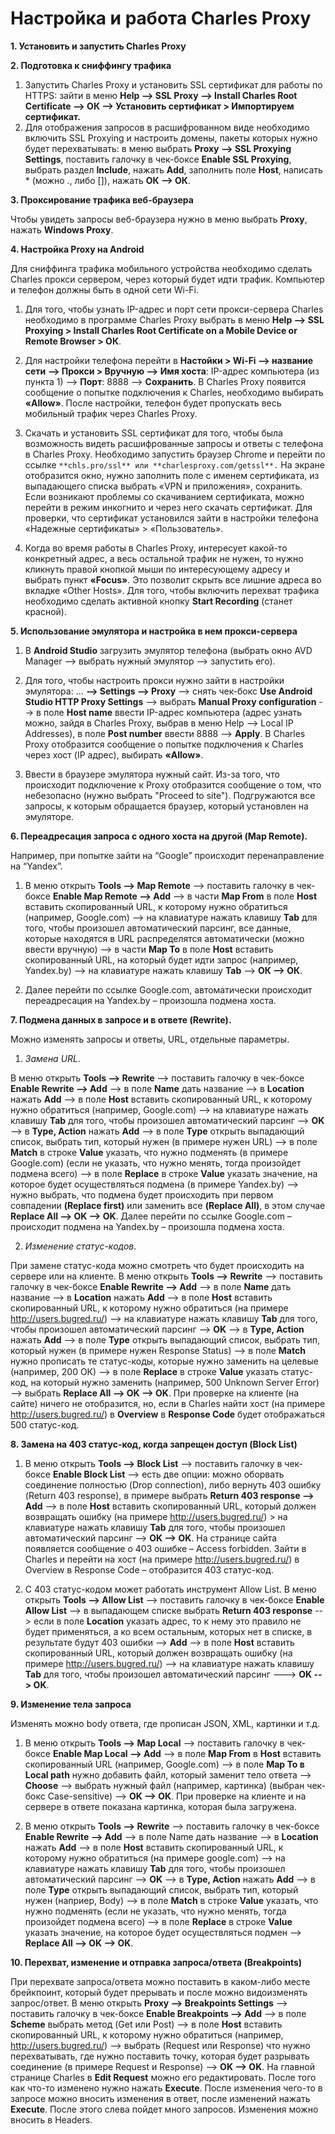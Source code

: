 Настройка и работа Charles Proxy
=================================

**1. Установить и запустить Charles Proxy**

**2. Подготовка к сниффингу трафика**

1) Запустить Charles Proxy и установить SSL сертификат для работы по HTTPS: 
зайти в меню **Help --> SSL Proxy --> Install Charles Root Certificate --> ОК --> Установить сертификат > Импортируем сертификат.**
2) Для отображения запросов в расшифрованном виде необходимо включить SSL Proxying и настроить домены, пакеты которых нужно будет перехватывать: 
в меню выбрать **Proxy --> SSL Proxying Settings**, поставить галочку в чек-боксе **Enable SSL Proxying**, выбрать раздел **Include**, нажать **Add**, заполнить поле **Host**, написать * (можно *.*, либо []), нажать **ОК --> ОК**.

**3. Проксирование трафика веб-браузера**

Чтобы увидеть запросы веб-браузера нужно в меню выбрать **Proxy**, нажать **Windows Proxy**.

**4. Настройка Proxy на Android**

Для сниффинга трафика мобильного устройства необходимо сделать Charles прокси сервером, через который будет идти трафик. Компьютер и телефон должны быть в одной сети Wi-Fi.

1) Для того, чтобы узнать IP-адрес и порт сети прокси-сервера Charles необходимо в программе Charles Proxy выбрать в меню 
**Help --> SSL Proxying > Install Charles Root Certificate on a Mobile Device or Remote Browser > ОК**. 

2) Для настройки телефона перейти в **Настойки > Wi-Fi --> название сети --> Прокси > Вручную --> Имя хоста**: IP-адрес компьютера (из пункта 1) --> **Порт**: 8888 --> **Сохранить**.
В Charles Proxy появится сообщение о попытке подключения к Charles, необходимо выбирать **«Allow»**.
После настройки, телефон будет пропускать весь мобильный трафик через Charles Proxy.

3) Скачать и установить SSL сертификат для того, чтобы была возможность видеть расшифрованные запросы и ответы с телефона в Charles Proxy.
Необходимо запустить браузер Chrome и перейти по ссылке ```**сhls.pro/ssl** или **charlesproxy.com/getssl**.``` На экране отобразится окно, нужно заполнить поле с именем сертификата, из выпадающего списка выбрать «VPN и приложения», сохранить. 
Если возникают проблемы со скачиванием сертификата, можно перейти в режим инкогнито и через него скачать сертификат.
Для проверки, что сертификат установился зайти в настройки телефона «Надежные сертификаты» > «Пользователь».

4) Когда во время работы в Charles Proxy, интересует какой-то конкретный адрес, а весь остальной трафик не нужен, то нужно кликнуть правой кнопкой мыши по интересующему адресу и выбрать пункт **«Focus»**. Это позволит скрыть все лишние адреса во вкладке «Other Hosts».
Для того, чтобы включить перехват трафика необходимо сделать активной кнопку **Start Recording** (станет красной).

**5. Использование эмулятора и настройка в нем прокси-сервера**

1) В **Android Studio** загрузить эмулятор телефона (выбрать окно AVD Manager --> выбрать нужный эмулятор --> запустить его).

2) Для того, чтобы настроить прокси нужно зайти в настройки эмулятора: … **--> Settings --> Proxy** --> снять чек-бокс **Use Android Studio HTTP Proxy Settings** --> выбрать **Manual Proxy configuration** --> в поле **Host name** ввести IP-адрес компьютера (адрес узнать можно, зайдя в Charles Proxy, выбрав в меню Help --> Local IP Addresses), в поле **Post number** ввести 8888 --> **Apply**.
В Charles Proxy отобразится сообщение о попытке подключения к Charles через хост (IP адрес), выбирать **«Allow»**.

3) Ввести в браузере эмулятора нужный сайт. Из-за того, что происходит подключение к Proxy отобразится сообщение о том, что небезопасно (нужно выбрать "Proceed to site"). Подгружаются все запросы, к которым обращается браузер, который установлен на эмуляторе. 

**6. Переадресация запроса с одного хоста на другой (Map Remote).**

Например, при попытке зайти на “Google” происходит перенаправление на “Yandex”.

1) В меню открыть **Tools --> Map Remote** --> поставить галочку в чек-боксе **Enable Map Remote --> Add** --> в части **Map From** в поле **Host** вставить скопированный URL, к которому нужно обратиться (например, Google.com) --> на клавиатуре нажать клавишу **Tab** для того, чтобы произошел автоматический парсинг, все данные, которые находятся в URL распределятся автоматически (можно ввести вручную) --> в части **Map To** в поле **Host** вставить скопированный URL, на который будет идти запрос (например, Yandex.by) --> на клавиатуре нажать клавишу **Tab** --> **ОК --> ОК**.

2) Далее перейти по ссылке Google.com, автоматически происходит переадресация на Yandex.by – произошла подмена хоста.

**7. Подмена данных в запросе и в ответе (Rewrite).**

Можно изменять запросы и ответы, URL, отдельные параметры.

1) *Замена URL*.

В меню открыть **Tools --> Rewrite** --> поставить галочку в чек-боксе **Enable Rewrite --> Add** --> в поле **Name** дать название --> в **Location** нажать **Add** --> в поле **Host** вставить скопированный URL, к которому нужно обратиться (например, Google.com) --> на клавиатуре нажать клавишу **Tab** для того, чтобы произошел автоматический парсинг --> **OK** -->
в **Type, Action** нажать **Add** --> в поле **Type** открыть выпадающий список, выбрать тип, который нужен (в примере нужен URL) --> в поле **Match** в строке **Value** указать, что нужно подменять (в примере Google.com) (если не указать, что нужно менять, тогда произойдет подмена всего) --> в поле **Replace** в строке **Value** указать значение, на которое будет осуществляться подмена (в примере Yandex.by) --> нужно выбрать, что подмена будет происходить при первом совпадении **(Replace first)** или заменить все **(Replace All)**, в этом случае **Replace All --> OK --> OK**.
Далее перейти по ссылке Google.com – происходит подмена на Yandex.by – произошла подмена хоста.

2) *Изменение статус-кодов*.

При замене статус-кода можно смотреть что будет происходить на сервере или на клиенте.
В меню открыть **Tools --> Rewrite** --> поставить галочку в чек-боксе **Enable Rewrite --> Add** --> в поле **Name** дать название --> в **Location** нажать **Add** --> в поле **Host** вставить скопированный URL, к которому нужно обратиться (на примере http://users.bugred.ru/) --> на клавиатуре нажать клавишу **Tab** для того, чтобы произошел автоматический парсинг --> **OK** -->
в **Type, Action** нажать **Add** --> в поле **Type** открыть выпадающий список, выбрать тип, который нужен (в примере нужен Response Status) --> в поле **Match** нужно прописать те статус-коды, которые нужно заменить на целевые (например, 200 ОК) --> в поле **Replace** в строке **Value** указать статус-код, на который нужно заменить (например, 500 Unknown Server Error) --> выбрать **Replace All --> OK --> OK**.
При проверке на клиенте (на сайте) ничего не отобразится, но, если в Charles найти хост (на примере http://users.bugred.ru/) в **Overview** в **Response Code** будет отображаться 500 статус-код.

**8. Замена на 403 статус-код, когда запрещен доступ (Block List)**

1) В меню открыть **Tools --> Block List** --> поставить галочку в чек-боксе **Enable Block List** --> есть две опции: можно оборвать соединение полностью (Drop connection), либо вернуть 403 ошибку (Return 403 response), в примере выбрать **Return 403 response --> Add** --> в поле **Host** вставить скопированный URL, который должен возвращать ошибку (на примере http://users.bugred.ru/) > на клавиатуре нажать клавишу **Tab** для того, чтобы произошел автоматический парсинг --> **OK --> OK**. 
На странице сайта появляется сообщение о 403 ошибке – Access forbidden. Зайти в Charles и перейти на хост (на примере http://users.bugred.ru/) в Overview в Response Code – отобразится 403 статус-код.

2) С 403 статус-кодом может работать инструмент Allow List. 
В меню открыть **Tools --> Allow List** --> поставить галочку в чек-боксе **Enable Allow List** --> в выпадающем списке выбрать **Return 403 response** --> если в поле **Location** указать адрес, то к нему это правило не будет применяться, а ко всем остальным, которых нет в списке, в результате будут 403 ошибки --> **Add** --> в поле **Host** вставить скопированный URL, который должен возвращать ошибку (на примере http://users.bugred.ru/) --> на клавиатуре нажать клавишу **Tab** для того, чтобы произошел автоматический парсинг ---> **OK --> OK**. 

**9. Изменение тела запроса**

Изменять можно body ответа, где прописан JSON, XML, картинки и т.д.

1) В меню открыть **Tools --> Map Local** --> поставить галочку в чек-боксе **Enable Map Local --> Add** --> в поле **Map From** в **Host** вставить скопированный URL (например, Google.com) --> в поле **Map To в Local path** нужно добавить файл, который заменит тело ответа --> **Choose** --> выбрать нужный файл (например, картинка) (выбран чек-бокс Case-sensitive) --> **OK --> OK**.
При проверке на клиенте и на сервере в ответе показана картинка, которая была загружена. 

2) В меню открыть **Tools --> Rewrite** --> поставить галочку в чек-боксе **Enable Rewrite --> Add** --> в поле Name дать название --> в **Location** нажать **Add** --> в поле **Host** вставить скопированный URL, к которому нужно обратиться (на примере google.com) --> на клавиатуре нажать клавишу **Tab** для того, чтобы произошел автоматический парсинг --> **OK** --> в **Type, Action** нажать **Add** --> в поле **Type** открыть выпадающий список, выбрать тип, который нужен (наприер, Body) --> в поле **Match** в строке **Value** указать, что нужно подменять (если не указать, что нужно менять, тогда произойдет подмена всего) --> в поле **Replace** в строке **Value** указать значение, на которое будет осуществляться подмен --> **Replace All --> OK --> OK**.

**10. Перехват, изменение и отправка запроса/ответа (Breakpoints)**

При перехвате запроса/ответа можно поставить в каком-либо месте брейкпоинт, который будет прерывать и после можно видоизменять запрос/ответ.
В меню открыть **Proxy --> Breakpoints Settings** --> поставить галочку в чек-боксе **Enable Breakpoints --> Add** --> в поле **Scheme** выбрать метод (Get или Post) --> в поле **Host** вставить скопированный URL, к которому нужно обратиться (например, http://users.bugred.ru/) --> выбрать (Request или Response) что нужно перехватывать, где нужно поставить точку, которая будет разрывать соединение (в примере Request и Response) --> **OK --> OK**.
На главной странице Charles в **Edit Request** можно его редактировать. После того как что-то изменено нужно нажать **Execute**. После изменения чего-то в запросе можно вносить изменения в ответ, после изменений нажать **Execute**. После этого слева пойдет много запросов. Изменения можно вносить в Headers.
